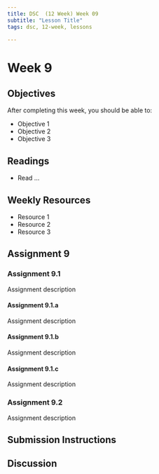 ```yaml
---
title: DSC  (12 Week) Week 09
subtitle: "Lesson Title"
tags: dsc, 12-week, lessons

---
```


# Week 9

## Objectives

After completing this week, you should be able to:

* Objective 1
* Objective 2
* Objective 3

## Readings

* Read ...

## Weekly Resources

* Resource 1
* Resource 2
* Resource 3

## Assignment 9

### Assignment 9.1

Assignment description

#### Assignment 9.1.a

Assignment description

#### Assignment 9.1.b

Assignment description

#### Assignment 9.1.c

Assignment description

### Assignment 9.2

Assignment description

## Submission Instructions

## Discussion
